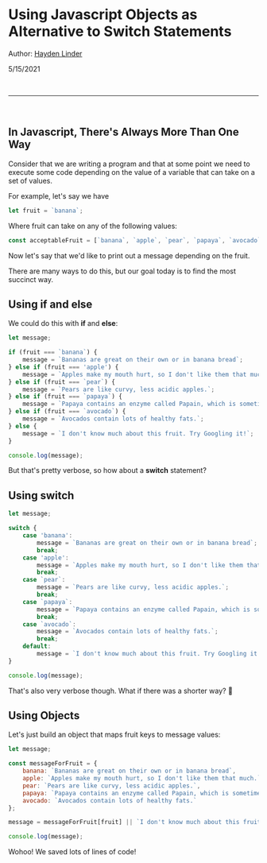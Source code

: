# Using Javascript Objects as Alternative to Switch Statements

Author: [Hayden Linder](https://github.com/haydenlinder)

5/15/2021

<br/>

<hr/>

<br/>

## In Javascript, There's Always More Than One Way

Consider that we are writing a program and that at some point we need to execute some code depending on the value of a variable that can take on a set of values.

For example, let's say we have

```js
let fruit = `banana`;
```

Where fruit can take on any of the following values:

```js
const acceptableFruit = [`banana`, `apple`, `pear`, `papaya`, `avocado`];
```

Now let's say that we'd like to print out a message depending on the fruit. 

There are many ways to do this, but our goal today is to find the most succinct way.

## Using **if** and **else**

We could do this with **if** and **else**:

```js
let message;

if (fruit === `banana`) {
    message = `Bananas are great on their own or in banana bread`;
} else if (fruit === 'apple') {
    message = `Apples make my mouth hurt, so I don't like them that much.`;
} else if (fruit === `pear`) {
    message = `Pears are like curvy, less acidic apples.`;
} else if (fruit === `papaya`) {
    message = `Papaya contains an enzyme called Papain, which is sometimes used as a mean tenderizer.`;
} else if (fruit === `avocado`) {
    message = `Avocados contain lots of healthy fats.`;
} else {
    message = `I don't know much about this fruit. Try Googling it!`;
}

console.log(message);
```
But that's pretty verbose, so how about a **switch** statement?

## Using **switch**

```js
let message;

switch {
    case 'banana':
        message = `Bananas are great on their own or in banana bread`;
        break;
    case 'apple':
        message = `Apples make my mouth hurt, so I don't like them that much.`;
        break;
    case `pear`:
        message = `Pears are like curvy, less acidic apples.`;
        break;
    case `papaya`:
        message = `Papaya contains an enzyme called Papain, which is sometimes used as a mean tenderizer.`;
        break;
    case `avocado`:
        message = `Avocados contain lots of healthy fats.`;
        break;
    default:
        message = `I don't know much about this fruit. Try Googling it!`;
}

console.log(message);
```

That's also very verbose though. What if there was a shorter way? 🤔

## Using Objects

Let's just build an object that maps fruit keys to message values:

```js
let message;

const messageForFruit = {
    banana: `Bananas are great on their own or in banana bread`,
    apple: `Apples make my mouth hurt, so I don't like them that much.`,
    pear: `Pears are like curvy, less acidic apples.`,
    papaya: `Papaya contains an enzyme called Papain, which is sometimes used as a mean tenderizer.`,
    avocado: `Avocados contain lots of healthy fats.`
};

message = messageForFruit[fruit] || `I don't know much about this fruit. Try Googling it!`;

console.log(message);
```

Wohoo! We saved lots of lines of code! 
